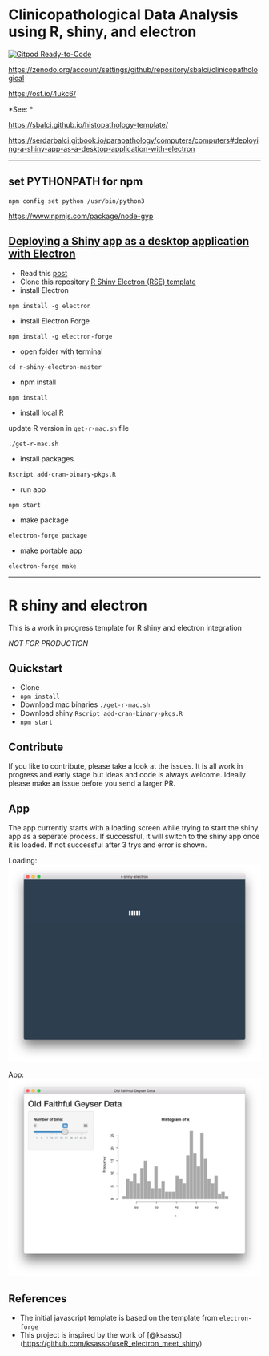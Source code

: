
# Clinicopathological Data Analysis using R, shiny, and electron

<!-- badges: start -->

[![Gitpod
Ready-to-Code](https://img.shields.io/badge/Gitpod-Ready--to--Code-blue?logo=gitpod)](https://gitpod.io/#https://github.com/sbalci/clinicopathological)
<!-- badges: end -->

<https://zenodo.org/account/settings/github/repository/sbalci/clinicopathological>

<https://osf.io/4ukc6/>

*See: *

<https://sbalci.github.io/histopathology-template/>

<https://serdarbalci.gitbook.io/parapathology/computers/computers#deploying-a-shiny-app-as-a-desktop-application-with-electron>

-----

## set PYTHONPATH for npm

``` text
npm config set python /usr/bin/python3
```

<https://www.npmjs.com/package/node-gyp>

## [Deploying a Shiny app as a desktop application with Electron](https://www.travishinkelman.com/post/deploy-shiny-electron/)

  - Read this
    [post](https://www.travishinkelman.com/post/deploy-shiny-electron/)
  - Clone this repository [R Shiny Electron \(RSE\)
    template](https://github.com/dirkschumacher/r-shiny-electron)
  - install Electron

<!-- end list -->

``` text
npm install -g electron
```

  - install Electron Forge

<!-- end list -->

``` text
npm install -g electron-forge
```

  - open folder with terminal

<!-- end list -->

``` text
cd r-shiny-electron-master
```

  - npm install

<!-- end list -->

``` text
npm install
```

  - install local R

update R version in `get-r-mac.sh` file

``` text
./get-r-mac.sh
```

  - install packages

<!-- end list -->

``` text
Rscript add-cran-binary-pkgs.R
```

  - run app

<!-- end list -->

``` text
npm start
```

  - make package

<!-- end list -->

``` text
electron-forge package
```

  - make portable app

<!-- end list -->

``` text
electron-forge make
```

-----

# R shiny and electron

This is a work in progress template for R shiny and electron integration

*NOT FOR PRODUCTION*

## Quickstart

  - Clone
  - `npm install`
  - Download mac binaries `./get-r-mac.sh`
  - Download shiny `Rscript add-cran-binary-pkgs.R`
  - `npm start`

## Contribute

If you like to contribute, please take a look at the issues. It is all
work in progress and early stage but ideas and code is always welcome.
Ideally please make an issue before you send a larger PR.

## App

The app currently starts with a loading screen while trying to start the
shiny app as a seperate process. If successful, it will switch to the
shiny app once it is loaded. If not successful after 3 trys and error is
shown.

Loading: ![loading](docs/screenshot-loading.png)

App: ![app](docs/screenshot-app.png)

## References

  - The initial javascript template is based on the template from
    `electron-forge`
  - This project is inspired by the work of
    \[@ksasso\](<https://github.com/ksasso/useR_electron_meet_shiny>)
